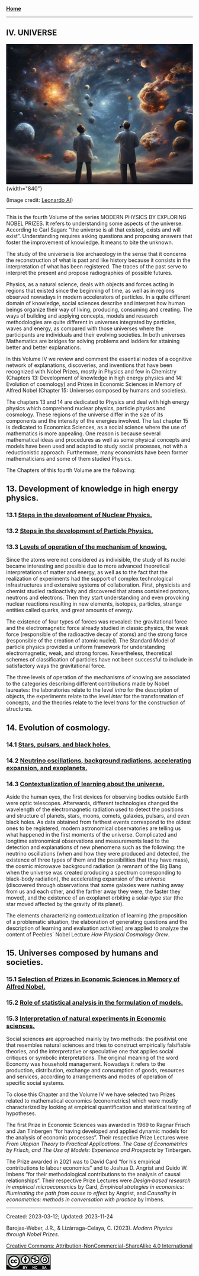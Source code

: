 
[**Home**](../index.md)

***

## IV. UNIVERSE

![Universe](../figs/Leonardo_Diffusion_Universe.jpg){width="840"}

(Image credit: [Leonardo AI](https://leonardo.ai/))

***

This is the fourth Volume of the series MODERN PHYSICS BY EXPLORING NOBEL PRIZES. It refers to understanding some aspects of the universe. According to Carl Sagan: “the universe is all that existed, exists and will exist”. Understanding requires asking questions and proposing answers that foster the improvement of knowledge. It means to bite the unknown.

The study of the universe is like archaeology in the sense that it concerns the reconstruction of what is past and like history because it consists in the interpretation of what has been registered. The traces of the past serve to interpret the present and propose radiographies of possible futures.

Physics, as a natural science, deals with objects and forces acting in regions that existed since the beginning of time, as well as in regions observed nowadays in modern accelerators of particles. In a quite different domain of knowledge, social sciences describe and interpret how human beings organize their way of living, producing, consuming and creating. The ways of building and applying concepts, models and research methodologies are quite different in universes integrated by particles, waves and energy, as compared with those universes where the participants are individuals and their evolving societies. In both universes Mathematics are bridges for solving problems and ladders for attaining better and better explanations.

In this Volume IV we review and comment the essential nodes of a cognitive network of explanations, discoveries, and inventions that have been recognized with Nobel Prizes, mostly in Physics and few in Chemistry (Chapters 13: Development of knowledge in high energy physics and 14: Evolution of cosmology) and Prizes in Economic Sciences in Memory of Alfred Nobel (Chapter 15: Universes composed by humans and societies).

The chapters 13 and 14 are dedicated to Physics and deal with high energy physics which comprehend nuclear physics, particle physics and cosmology.  These regions of the universe differ in the size of its components and the intensity of the energies involved. The last chapter 15 is dedicated to Economics Sciences, as a social science where the use of mathematics is more appealing. One reason is because several mathematical ideas and procedures as well as some physical concepts and models have been used and adapted to study social processes, not with a reductionistic approach. Furthermore, many economists have been former mathematicians and some of them studied Physics.

The Chapters of this fourth Volume are the following:

## 13.    Development of knowledge in high energy physics.     
### 13.1  [Steps in the development of Nuclear Physics.](./vol-IV-chap-13-sect-1.md)
### 13.2  [Steps in the development of Particle Physics.](./vol-IV-chap-13-sect-2.md)
### 13.3  [Levels of operation of the mechanism of knowing.](./vol-IV-chap-13-sect-3.md)

Since the atoms were not considered as indivisible, the study of its nuclei became interesting and possible due to more advanced theoretical interpretations of matter and energy, as well as to the fact that the realization of experiments had the support of complex technological infrastructures and extensive systems of collaboration.  First, physicists and chemist studied radioactivity and discovered that atoms contained protons, neutrons and electrons. Then they start understanding and even provoking nuclear reactions resulting in new elements, isotopes, particles, strange entities called quarks, and great amounts of energy.

The existence of four types of forces was revealed: the gravitational force and the electromagnetic force already studied in classic physics, the weak force (responsible of the radioactive decay of atoms) and the strong force (responsible of the creation of atomic nuclei). The Standard Model of particle physics provided a uniform framework for understanding electromagnetic, weak, and strong forces. Nevertheless, theoretical schemes of classification of particles have not been successful to include in satisfactory ways the gravitational force.

The three levels of operation of the mechanisms of knowing are associated to the categories describing different contributions made by Nobel laureates: the laboratories relate to the level *intra* for the description of objects, the experiments relate to the level *inter* for the transformation of concepts, and the theories relate to the level *trans* for the construction of structures.


## 14.    Evolution of cosmology.
### 14.1 [Stars, pulsars, and black holes.](vol-IV-chap-14-sect-1.md)
### 14.2 [Neutrino oscillations, background radiations, accelerating expansion, and exoplanets.](vol-IV-chap-14-sect-2.md)
### 14.3 [Contextualization of learning about the universe.](vol-IV-chap-14-sect-3.md)

Aside the human eyes, the first devices for observing bodies outside Earth were optic telescopes. Afterwards, different technologies changed the wavelength of the electromagnetic radiation used to detect the positions and structure of planets, stars, moons, comets, galaxies, pulsars, and even black holes. As data obtained from farthest events correspond to the oldest ones to be registered, modern astronomical observatories are telling us what happened in the first moments of the universe. Complicated and longtime astronomical observations and measurements lead to the detection and explanations of new phenomena such as the following: the neutrino oscillations (when and how they were produced and detected, the existence of three types of them and the possibilities that they have mass), the cosmic microwave background radiation (a remnant of the Big Bang when the universe was created producing a spectrum corresponding to black-body radiation), the accelerating expansion of the universe (discovered through observations that some galaxies were rushing away from us and each other, and the farther away they were, the faster they moved), and the existence of an exoplanet orbiting a solar-type star (the star moved affected by the gravity of its planet).

The elements characterizing contextualization of learning (the proposition of a problematic situation, the elaboration of generating questions and the description of learning and evaluation activities) are applied to analyze the content of Peebles´ Nobel Lecture *How Physical Cosmology Grew*.


## 15.    Universes composed by humans and societies.
### 15.1 [Selection of Prizes in Economic Sciences in Memory of Alfred Nobel.](vol-IV-chap-15-sect-1.md)
### 15.2 [Role of statistical analysis in the formulation of models.](vol-IV-chap-15-sect-2.md)
### 15.3 [Interpretation of natural experiments in Economic sciences.](vol-IV-chap-15-sect-3.md)

Social sciences are approached mainly by two methods: the positivist one that resembles natural sciences and tries to construct empirically falsifiable theories, and the interpretative or speculative one that applies social critiques or symbolic interpretations. The original meaning of the word Economy was household management. Nowadays it refers to the production, distribution, exchange and consumption of goods, resources and services, according to arrangements and modes of operation of specific social systems. 

To close this Chapter and the Volume IV we have selected two Prizes related to mathematical economics (econometrics) which were mostly characterized by looking at empirical quantification and statistical testing of hypotheses.

The first Prize in Economic Sciences was awarded in 1969 to Ragnar Frisch and Jan Tinbergen “for having developed and applied dynamic models for the analysis of economic processes”. Their respective Prize Lectures were *From Utopian Theory to Practical Applications. The Case of Econometrics by Frisch, and The Use of Models: Experience and Prospects* by Tinbergen. 

The Prize awarded in 2021 was to David Card “for his empirical contributions to labour economics” and to Joshua D. Angrist and Guido W. Imbens “for their methodological contributions to the analysis of causal relationships”. Their respective Prize Lectures were *Design‐based research in empirical microeconomics* by Card, *Empirical strategies in economics: Illuminating the path from cause to effect* by Angrist, and *Causality in econometrics: methods in conversation with practice* by Imbens.

***

Created: 2023-03-12; Updated: 2023-11-24 

Barojas-Weber, J.R., & Lizárraga-Celaya, C. (2023).
_Modern Physics through Nobel Prizes_.

[Creative Commons:  Attribution-NonCommercial-ShareAlike 4.0 International](https://creativecommons.org/licenses/by-nc-sa/4.0/legalcode)

![CC](../figs/cc-by-nc-sa_icon.png)



